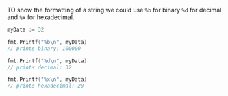 TO show the formatting of a string we could use `%b` for binary `%d` for decimal and `%x` for hexadecimal.
```go
myData := 32

fmt.Printf("%b\n", myData)
// prints binary: 100000

fmt.Printf("%d\n", myData)
// prints decimal: 32

fmt.Printf("%x\n", myData)
// prints hexadecimal: 20
```
